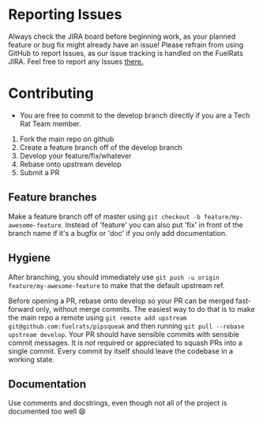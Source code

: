 # Reporting Issues

Always check the JIRA board before beginning work, as your planned feature or bug fix might already have an issue!
Please refrain from using GitHub to report Issues, as our issue tracking is handled on the FuelRats JIRA. Feel free to report any Issues [there.](https://jira.fuelrats.com/projects/DWB/issues)


# Contributing

* You are free to commit to the develop branch directly if you are a Tech Rat Team member.

1. Fork the main repo on github
2. Create a feature branch off of the develop branch
3. Develop your feature/fix/whatever
4. Rebase onto upstream develop
5. Submit a PR

## Feature branches

Make a feature branch off of master using `git checkout -b feature/my-awesome-feature`. Instead of 'feature' you can also put 'fix' in front of the branch name if it's a bugfix or 'doc' if you only add documentation.

## Hygiene

After branching, you should immediately use `git push -u origin feature/my-awesome-feature` to make that the default upstream ref.

Before opening a PR, rebase onto develop so your PR can be merged fast-forward only, without merge commits. The easiest way to do that is to make the main repo a remote using `git remote add upstream git@github.com:fuelrats/pipsqueak` and then running `git pull --rebase upstream develop`. Your PR should have sensible commits with sensible commit messages. It is *not* required or appreciated to squash PRs into a single commit. Every commit by itself should leave the codebase in a working state.

## Documentation

Use comments and docstrings, even though not all of the project is documented too well :smile:
